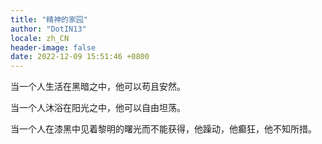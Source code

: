 ```yaml
---
title: "精神的家园"
author: "DotIN13"
locale: zh_CN
header-image: false
date: 2022-12-09 15:51:46 +0800
---
```


当一个人生活在黑暗之中，他可以苟且安然。

当一个人沐浴在阳光之中，他可以自由坦荡。

当一个人在漆黑中见着黎明的曙光而不能获得，他躁动，他癫狂，他不知所措。
